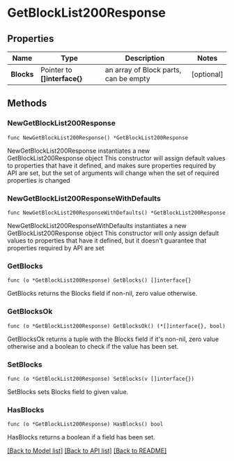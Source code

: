 # GetBlockList200Response

## Properties

Name | Type | Description | Notes
------------ | ------------- | ------------- | -------------
**Blocks** | Pointer to **[]interface{}** | an array of Block parts, can be empty | [optional] 

## Methods

### NewGetBlockList200Response

`func NewGetBlockList200Response() *GetBlockList200Response`

NewGetBlockList200Response instantiates a new GetBlockList200Response object
This constructor will assign default values to properties that have it defined,
and makes sure properties required by API are set, but the set of arguments
will change when the set of required properties is changed

### NewGetBlockList200ResponseWithDefaults

`func NewGetBlockList200ResponseWithDefaults() *GetBlockList200Response`

NewGetBlockList200ResponseWithDefaults instantiates a new GetBlockList200Response object
This constructor will only assign default values to properties that have it defined,
but it doesn't guarantee that properties required by API are set

### GetBlocks

`func (o *GetBlockList200Response) GetBlocks() []interface{}`

GetBlocks returns the Blocks field if non-nil, zero value otherwise.

### GetBlocksOk

`func (o *GetBlockList200Response) GetBlocksOk() (*[]interface{}, bool)`

GetBlocksOk returns a tuple with the Blocks field if it's non-nil, zero value otherwise
and a boolean to check if the value has been set.

### SetBlocks

`func (o *GetBlockList200Response) SetBlocks(v []interface{})`

SetBlocks sets Blocks field to given value.

### HasBlocks

`func (o *GetBlockList200Response) HasBlocks() bool`

HasBlocks returns a boolean if a field has been set.


[[Back to Model list]](../README.md#documentation-for-models) [[Back to API list]](../README.md#documentation-for-api-endpoints) [[Back to README]](../README.md)



